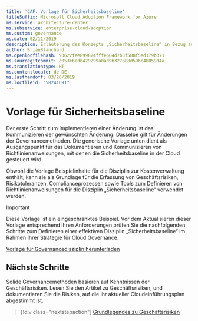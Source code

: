 ```yaml
---
title: 'CAF: Vorlage für Sicherheitsbaseline'
titleSuffix: Microsoft Cloud Adoption Framework for Azure
ms.service: architecture-center
ms.subservice: enterprise-cloud-adoption
ms.custom: governance
ms.date: 02/11/2019
description: Erläuterung des Konzepts „Sicherheitsbaseline“ in Bezug auf Cloud Governance
author: BrianBlanchard
ms.openlocfilehash: 93622fee899824fffe604d7b3f588f5ed179b371
ms.sourcegitcommit: c053e6edb429299a0ad9b327888d596c48859d4a
ms.translationtype: HT
ms.contentlocale: de-DE
ms.lasthandoff: 03/20/2019
ms.locfileid: "58241691"
---
```

# <a name="security-baseline-template"></a>Vorlage für Sicherheitsbaseline

Der erste Schritt zum Implementieren einer Änderung ist das Kommunizieren der gewünschten Änderung. Dasselbe gilt für Änderungen der Governancemethoden. Die generische Vorlage unten dient als Ausgangspunkt für das Dokumentieren und Kommunizieren von Richtlinienanweisungen, mit denen die Sicherheitsbaseline in der Cloud gesteuert wird.

Obwohl die Vorlage Beispielinhalte für die Disziplin zur Kostenverwaltung enthält, kann sie als Grundlage für die Erfassung von Geschäftsrisiken, Risikotoleranzen, Complianceprozessen sowie Tools zum Definieren von Richtlinienanweisungen für die Disziplin „Sicherheitsbaseline“ verwendet werden.

> [!IMPORTANT]
> Diese Vorlage ist ein eingeschränktes Beispiel. Vor dem Aktualisieren dieser Vorlage entsprechend Ihren Anforderungen prüfen Sie die nachfolgenden Schritte zum Definieren einer effektiven Disziplin „Sicherheitsbaseline“ im Rahmen Ihrer Strategie für Cloud Governance.

<!-- markdownlint-disable MD033 -->

 <a href="https://archcenter.blob.core.windows.net/cdn/fusion/governance/Governance Discipline Template.docx">Vorlage für Governancedisziplin herunterladen</a>

<!-- markdownlint-enable MD033 -->

## <a name="next-steps"></a>Nächste Schritte

Solide Governancemethoden basieren auf Kenntnissen der Geschäftsrisiken. Lesen Sie den Artikel zu Geschäftsrisiken, und dokumentieren Sie die Risiken, auf die Ihr aktueller Cloudeinführungsplan abgestimmt ist.

> [!div class="nextstepaction"]
> [Grundlegendes zu Geschäftsrisiken](./business-risks.md)
